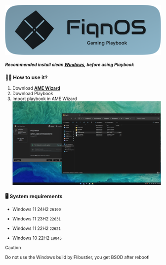 ![image](https://github.com/FiqnOS/Playbook/blob/main/photos/FiqnOS.png)            
##### Recommended install clean **[Windows](https://massgrave.dev/genuine-installation-media)**, before using Playbook

### 🤷‍♂️ How to use it?
1. Download **[AME Wizard](https://download.ameliorated.io/AME%20Wizard%20Beta.zip)**
2. Download Playbook
3. Import playbook in AME Wizard
![stupid](https://github.com/FiqnOS/Playbook/blob/main/photos/NVIDIA_Overlay_BhyU3skENv.gif)

### 🖥️ System requirements

- Windows 11 24H2 `26100`

- Windows 11 23H2 `22631`

- Windows 11 22H2 `22621`

- Windows 10 22H2 `19045`

> [!CAUTION]
> Do not use the Windows build by Flibustier, you get BSOD after reboot!
